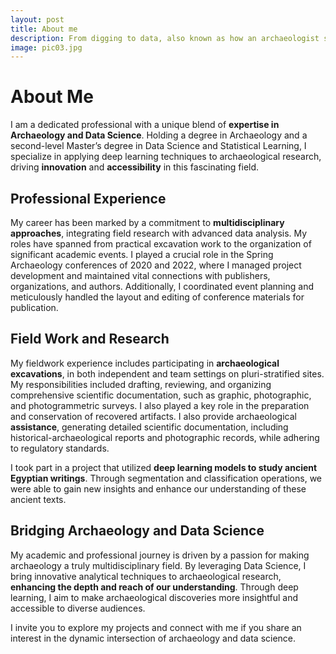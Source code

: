```yaml
---
layout: post
title: About me
description: From digging to data, also known as how an archaeologist stepped into data science.
image: pic03.jpg
---
```


<h1>About Me</h1>
<p>I am a dedicated professional with a unique blend of <strong>expertise in Archaeology and Data Science</strong>. Holding a degree in Archaeology and a second-level Master’s degree in Data Science and Statistical Learning, I specialize in applying deep learning techniques to archaeological research, driving <strong>innovation</strong> and <strong>accessibility</strong> in this fascinating field.</p>

<h2>Professional Experience</h2>
<p>My career has been marked by a commitment to <strong>multidisciplinary approaches</strong>, integrating field research with advanced data analysis. My roles have spanned from practical excavation work to the organization of significant academic events. I played a crucial role in the Spring Archaeology conferences of 2020 and 2022, where I managed project development and maintained vital connections with publishers, organizations, and authors. Additionally, I coordinated event planning and meticulously handled the layout and editing of conference materials for publication.</p>

<h2>Field Work and Research</h2>
<p>My fieldwork experience includes participating in <strong>archaeological excavations</strong>, in both independent and team settings on pluri-stratified sites. My responsibilities included drafting, reviewing, and organizing comprehensive scientific documentation, such as graphic, photographic, and photogrammetric surveys. I also played a key role in the preparation and conservation of recovered artifacts. I also provide archaeological <strong>assistance</strong>, generating detailed scientific documentation, including historical-archaeological reports and photographic records, while adhering to regulatory standards.</p>

<p>I took part in a project that utilized <strong>deep learning models to study ancient Egyptian writings</strong>. Through segmentation and classification operations, we were able to gain new insights and enhance our understanding of these ancient texts.</p>

<h2>Bridging Archaeology and Data Science</h2>
<p>My academic and professional journey is driven by a passion for making archaeology a truly multidisciplinary field. By leveraging Data Science, I bring innovative analytical techniques to archaeological research, <strong>enhancing the depth and reach of our understanding</strong>. Through deep learning, I aim to make archaeological discoveries more insightful and accessible to diverse audiences.</p>

<p>I invite you to explore my projects and connect with me if you share an interest in the dynamic intersection of archaeology and data science.</p>
